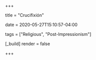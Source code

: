 +++

title = "Crucifixión"

date = 2020-05-27T15:10:57-04:00

tags = ["Religious", "Post-Impressionism"]

[_build]
	render = false

+++


